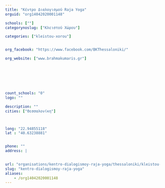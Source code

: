 ```yaml
---
title: "Κέντρο Διαλογισμού Raja Yoga"
orguid: "org14042020001148"

schools: [""]
categorynoslug: ["Κλειστού Χώρου"]

categories: ["kleistou-xorou"]


org_facebook: "https://www.facebook.com/BKThessaloniki/"

org_website: ["www.brahmakumaris.gr"]







count_schools: "0"
logo: ""

description: ""
cities: ["Θεσσαλονίκη"]



long: "22.94855118"
lat : "40.63238881"


phone: ""
address: |
    

url: "organisations/kentro-dialogismoy-raja-yoga/thessaloniki/kleistou-xorou"
slug: "kentro-dialogismoy-raja-yoga"
aliases:
    - /org14042020001148
---
```



